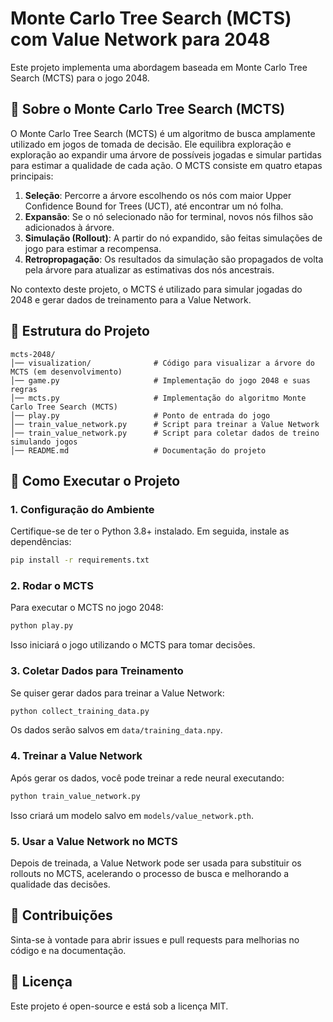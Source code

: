 # Monte Carlo Tree Search (MCTS) com Value Network para 2048

Este projeto implementa uma abordagem baseada em Monte Carlo Tree Search (MCTS) para o jogo 2048.

## 🧠 Sobre o Monte Carlo Tree Search (MCTS)

O Monte Carlo Tree Search (MCTS) é um algoritmo de busca amplamente utilizado em jogos de tomada de decisão. Ele equilibra exploração e exploração ao expandir uma árvore de possíveis jogadas e simular partidas para estimar a qualidade de cada ação. O MCTS consiste em quatro etapas principais:

1. **Seleção**: Percorre a árvore escolhendo os nós com maior Upper Confidence Bound for Trees (UCT), até encontrar um nó folha.
2. **Expansão**: Se o nó selecionado não for terminal, novos nós filhos são adicionados à árvore.
3. **Simulação (Rollout)**: A partir do nó expandido, são feitas simulações de jogo para estimar a recompensa.
4. **Retropropagação**: Os resultados da simulação são propagados de volta pela árvore para atualizar as estimativas dos nós ancestrais.

No contexto deste projeto, o MCTS é utilizado para simular jogadas do 2048 e gerar dados de treinamento para a Value Network.

## 📂 Estrutura do Projeto

```
mcts-2048/
│── visualization/              # Código para visualizar a árvore do MCTS (em desenvolvimento)
│── game.py                     # Implementação do jogo 2048 e suas regras
│── mcts.py                     # Implementação do algoritmo Monte Carlo Tree Search (MCTS)
│── play.py                     # Ponto de entrada do jogo
│── train_value_network.py      # Script para treinar a Value Network
│── train_value_network.py      # Script para coletar dados de treino simulando jogos
│── README.md                   # Documentação do projeto
```

## 🚀 Como Executar o Projeto

### **1. Configuração do Ambiente**
Certifique-se de ter o Python 3.8+ instalado. Em seguida, instale as dependências:

```bash
pip install -r requirements.txt
```

### **2. Rodar o MCTS**
Para executar o MCTS no jogo 2048:

```bash
python play.py
```

Isso iniciará o jogo utilizando o MCTS para tomar decisões.

### **3. Coletar Dados para Treinamento**
Se quiser gerar dados para treinar a Value Network:

```bash
python collect_training_data.py
```

Os dados serão salvos em `data/training_data.npy`.

### **4. Treinar a Value Network**
Após gerar os dados, você pode treinar a rede neural executando:

```bash
python train_value_network.py
```

Isso criará um modelo salvo em `models/value_network.pth`.

### **5. Usar a Value Network no MCTS**
Depois de treinada, a Value Network pode ser usada para substituir os rollouts no MCTS, acelerando o processo de busca e melhorando a qualidade das decisões.

## 📌 Contribuições
Sinta-se à vontade para abrir issues e pull requests para melhorias no código e na documentação.

## 📜 Licença
Este projeto é open-source e está sob a licença MIT.
